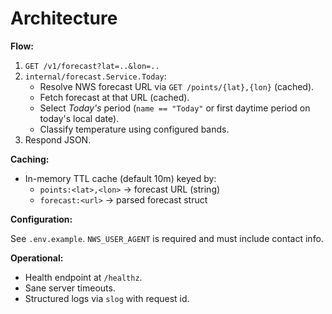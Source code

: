 # Architecture

**Flow:**

1. `GET /v1/forecast?lat=..&lon=..`
2. `internal/forecast.Service.Today`:
   - Resolve NWS forecast URL via `GET /points/{lat},{lon}` (cached).
   - Fetch forecast at that URL (cached).
   - Select *Today's* period (`name == "Today"` or first daytime period on today's local date).
   - Classify temperature using configured bands.
3. Respond JSON.

**Caching:**

- In-memory TTL cache (default 10m) keyed by:
  - `points:<lat>,<lon>` → forecast URL (string)
  - `forecast:<url>` → parsed forecast struct

**Configuration:**

See `.env.example`. `NWS_USER_AGENT` is required and must include contact info.

**Operational:**

- Health endpoint at `/healthz`.
- Sane server timeouts.
- Structured logs via `slog` with request id.
